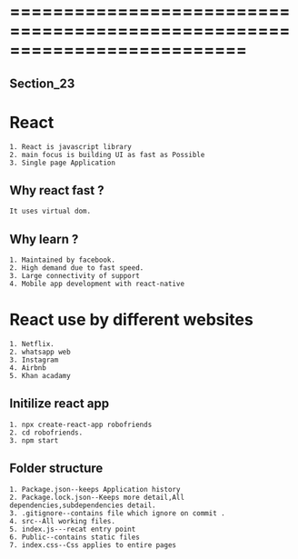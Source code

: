 # ==========================================================================
## Section_23
# React 
    1. React is javascript library
    2. main focus is building UI as fast as Possible 
    3. Single page Application
## Why react fast ?
    It uses virtual dom.

## Why learn ?
    1. Maintained by facebook.
    2. High demand due to fast speed.
    3. Large connectivity of support
    4. Mobile app development with react-native

# React use by different websites
    1. Netflix.
    2. whatsapp web
    3. Instagram
    4. Airbnb
    5. Khan acadamy
## Initilize react app
    1. npx create-react-app robofriends
    2. cd robofriends.
    3. npm start

## Folder structure
    1. Package.json--keeps Application history
    2. Package.lock.json--Keeps more detail,All dependencies,subdependencies detail.
    3. .gitignore--contains file which ignore on commit .
    4. src--All working files.
    5. index.js---recat entry point
    6. Public--contains static files
    7. index.css--Css applies to entire pages
